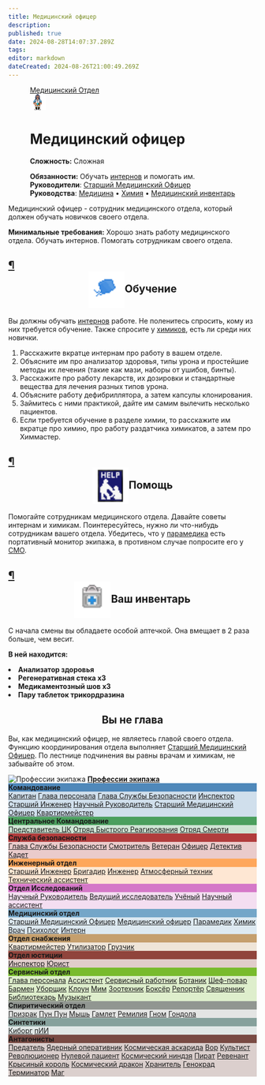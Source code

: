 ```yaml
---
title: Медицинский офицер
description: 
published: true
date: 2024-08-28T14:07:37.289Z
tags: 
editor: markdown
dateCreated: 2024-08-26T21:00:49.269Z
---
```


<div style="display: flex; justify-content: center;">
<div class="roles-passport med">
  <div class="title med "><a href="/roles">Медицинский Отдел</a></div>
  <div>
    <div><div><img src="/roles/med/medicalofficer.png"></div></div>
  <div><div>
    <h1>Медицинский офицер</h1>
    <p><strong>Сложность:</strong> Сложная</p>
    <strong>Обязанности:</strong> Обучать <a href="/roles/intern">интернов</a> и помогать им. <br>
    <b>Руководители</b>: <a href="/roles/chiefmedicalofficer">Старший Медицинский Офицер</a><br>
    <b>Руководства</b>: <a href="/guides/medicine">Медицина</a> • <a href="/guides/chemistry">Химия</a> • <a href="/guides/medicalequipment">Медицинский инвентарь
</a>
  </div></div>
  </div>
</div>
</div>

Медицинский офицер - сотрудник медицинского отдела, который должен обучать новичков своего отдела.

**Минимальные требования:** Хорошо знать работу медицинского отдела. Обучать интернов. Помогать сотрудникам своего отдела.

<h2  id="обучение" class="toc-header"><a href="#обучение" class="toc-anchor">¶</a> <center><span id="ШапкаХирурга" class="mw-headline"><span class="sprite"><a href="/ШапкаХирурга.png" class="image is-asset-link"><img alt="помощь.png" src="/roles/med/шапкахирурга.png" align="center" decoding="async" width="" height="74" data-file-width="32" data-file-height="32"></a></span>Обучение</span></center></h2>

Вы должны обучать <a href="/roles/intern">интернов</a> работе. Не поленитесь спросить, кому из них требуется обучение. Также спросите у <a href="/roles/chemist"> химиков</a>, есть ли среди них новички.
1. Расскажите вкратце интернам про работу в вашем отделе.
2. Объясните им про анализатор здоровья, типы урона и простейшие методы их лечения (такие как мази, наборы от ушибов, бинты).
3. Расскажите про работу лекарств, их дозировки и стандартные вещества для лечения разных типов урона.
4. Объясните работу дефибриллятора, а затем капсулы клонирования.
5. Займитесь с ними практикой, дайте им самим вылечить несколько пациентов.
6. Если требуется обучение в разделе химии, то расскажите им вкратце про химию, про работу раздатчика химикатов, а затем про Химмастер.

<h2 id="помощь" class="toc-header"><a href="#помощь" class="toc-anchor">¶</a> <center><span id="помощь" class="mw-headline"><span class="sprite"><a href="/помощь.png" class="image is-asset-link"><img alt="помощь.png" src="/roles/med/помощь.png" align="center" decoding="async" width="" height="74" data-file-width="32" data-file-height="32"></a></span>Помощь</span></center></h2>

Помогайте сотрудникам медицинского отдела. Давайте советы интернам и химикам. Поинтересуйтесь, нужно ли что-нибудь сотрудникам вашего отдела. Убедитесь, что у <a href="/roles/paramedic" title="Парамедик">парамедика</a> есть портативный монитор экипажа, в противном случае попросите его у <a href="/roles/chiefmedicalofficer" title="Старший Медицинский Офицер">СМО</a>.

<h2 id="ваш-инвентарь" class="toc-header"><a href="#ваш-инвентарь" class="toc-anchor">¶</a> <center><center><span id="помощь" class="mw-headline"><span class="sprite"><a href="/аптечка_первой_помощи.png" class="image is-asset-link"><img alt="аптечка_первой_помощи.png" src="/roles/med/аптечка_первой_помощи.png" align="center" decoding="async" width="" height="74" data-file-width="32" data-file-height="32"></a></span>Ваш инвентарь</span></center></center></h2>

С начала смены вы обладаете особой аптечкой. Она вмещает в 2 раза больше, чем весит.

**В ней находится:**
<p></p>
<li><strong> Анализатор здоровья</strong></li>
<li><strong> Регенеративная стека х3</strong></li>
<li><strong> Медикаментозный шов х3</strong></li>
<li><strong> Пару таблеток трикордразина</strong></li>

<h2 id="вы-не-глава" class="toc-header"><a href="#вы-не-глава" class="toc-anchor"></a> <center> Вы не глава</center></h2>
<p>Вы, как медицинский офицер, не являетесь главой своего отдела. Функцию координирования отдела выполняет <a href="/roles/chiefmedicalofficer">Старший Медицинский Офицер</a>. По лестнице подчинения вы равны врачам и химикам, не забывайте об этом.
</p>
<p></p>
<div class="table"></div>
<div><div class="roles-table">
    <div class="title">
      <img src="/role/ss14 mini logo.png" alt="Профессии экипажа">
      <a href="https://wiki.ss14.su/roles"><strong>Профессии экипажа</strong></a>
    </div>
    <div class="wrapper">
      <div class="dep-wrapper" style="background:rgb(25, 100, 165, 0.2);">
        <div class="dep-title" style="background:rgb(25, 100, 165, 0.7);">
          <strong>Командование</strong>
        </div>
        <div class="roles" id="com">
          <a href="/roles/captain">Капитан</a>
          <a href="/roles/headofpersonnel">Глава персонала</a>
          <a href="/roles/headofsecurity">Глава Службы Безопасности</a>
          <a href="/roles/inspector">Инспектор</a>
          <a href="/roles/chiefengineer">Старший Инженер</a>
          <a href="/roles/researchdirector">Научный Руководитель</a>
          <a href="/roles/chiefmedicalofficer">Старший Медицинский Офицер</a>
          <a href="/roles/quartermaster">Квартирмейстер</a>
        </div>
      </div>
      <div class="dep-wrapper" style="background:rgb(20, 130, 45, 0.2);">
        <div class="dep-title" style="background:rgb(20, 130, 45, 0.7);">
          <strong>Центральное Командование</strong>
        </div>
        <div class="roles" id="cencom">
          <a href="/roles/representativeofcc">Представитель ЦК</a>
          <a href="/roles/emergencyresponseteam">Отряд Быстрого Реагирования</a>
          <a href="/roles/deathsquad">Отряд Смерти</a>
        </div>
      </div>
      <div class="dep-wrapper" style="background:rgb(155, 0, 0, 0.2);">
        <div class="dep-title" style="background:rgb(155, 0, 0, 0.7);">
          <strong>Служба безопасности</strong>
        </div>
        <div class="roles" id="sec">
          <a href="/roles/headofsecurity">Глава Службы Безопасности</a>
          <a href="/roles/warden">Смотритель</a>
          <a href="/roles/veteran">Ветеран</a>
          <a href="/roles/officer">Офицер</a>
          <a href="/roles/detective">Детектив</a>
          <a href="/roles/cadet">Кадет</a>
        </div>
      </div>
      <div class="dep-wrapper" style="background:rgb(255, 140, 40, 0.2);">
        <div class="dep-title" style="background:rgb(255, 140, 40, 0.7);">
          <strong>Инженерный отдел</strong>
        </div>
        <div class="roles" id="eng">
          <a href="/roles/chiefengineer">Старший Инженер</a>
          <a href="/roles/brigadier">Бригадир</a>
          <a href="/roles/engineer">Инженер</a>
          <a href="/roles/atmospherictechnician">Атмосферный техник</a>
          <a href="/roles/technicalassistant">Технический ассистент</a>
        </div>
      </div>
      <div class="dep-wrapper" style="background:rgb(205, 95, 190, 0.2);">
        <div class="dep-title" style="background:rgb(205, 95, 190, 0.8);">
          <strong>Отдел Исследований</strong>
        </div>
        <div class="roles" id="rnd">
          <a href="/roles/researchdirector">Научный Руководитель</a>
          <a href="/roles/leadresearcher">Ведущий исследователь</a>
          <a href="/roles/scientist">Учёный</a>
          <a href="/roles/researchassistant">Научный ассистент</a>
        </div>
      </div>
      <div class="dep-wrapper" style="background:rgb(90, 150, 190, 0.2);">
        <div class="dep-title" style="background:rgb(90, 150, 190, 0.8);;">
          <strong>Медицинский отдел</strong>
        </div>
        <div class="roles" id="med">
          <a href="/roles/chiefmedicalofficer">Старший Медицинский Офицер</a>
          <a href="/roles/medicalofficer">Медицинский офицер</a>
          <a href="/roles/paramedic">Парамедик</a>
          <a href="/roles/chemist">Химик</a>
          <a href="/roles/doctor">Врач</a>
          <a href="/roles/psychologist">Психолог</a>
          <a href="/roles/intern">Интерн</a>
        </div>
      </div>
      <div class="dep-wrapper" style="background:rgb(180, 130, 65, 0.2);">
        <div class="dep-title" style="background:rgb(180, 130, 65, 0.7);">
          <strong>Отдел снабжения</strong>
        </div>
        <div class="roles" id="sup">
          <a href="/roles/quartermaster">Квартирмейстер</a>
         <!-- <a href="/roles/hunter">Охотник</a>-->
          <a href="/roles/utilizer">Утилизатор</a>
          <a href="/roles/loader">Грузчик</a>
        </div>
      </div>
      <div class="dep-wrapper" style="background:rgb(110, 10, 0, 0.2);">
        <div class="dep-title" style="background:rgb(110, 10, 0, 0.7);">
          <strong>Отдел юстиции</strong>
        </div>
        <div class="roles">
          <a href="/roles/inspector">Инспектор</a>
          <a href="/roles/lawyer">Юрист</a>
        </div>
      </div>
      <div class="dep-wrapper" style="background:rgb(95, 175, 5, 0.2);">
        <div class="dep-title" style="background:rgb(95, 175, 5, 0.8);">
          <strong>Сервисный отдел</strong>
        </div>
        <div class="roles" id="ser">
          <a href="/roles/headofpersonnel">Глава персонала</a>
          <a href="/roles/assistant">Ассистент</a>
          <a href="/roles/serviceworker">Сервисный работник</a>
          <a href="/roles/botanist">Ботаник</a>
          <a href="/roles/chef">Шеф-повар</a>
          <a href="/roles/barman">Бармен</a>
          <a href="/roles/janitor">Уборщик</a>
          <a href="/roles/clown">Клоун</a>
          <a href="/roles/mime">Мим</a>
          <a href="/roles/zootechnik">Зоотехник</a>
          <a href="/roles/boxer">Боксёр</a>
          <a href="/roles/reporter">Репортёр</a>
          <a href="/roles/priest">Священник</a>
          <a href="/roles/librarian">Библиотекарь</a>
          <a href="/roles/musician">Музыкант</a>
        </div>
      </div>
      <div class="dep-wrapper" style="background:rgb(125, 130, 125, 0.2);">
        <div class="dep-title" style="background:rgb(125, 130, 125, 0.8);">
          <strong>Спиритический отдел</strong>
        </div>
        <div class="roles" id="ghost">
          <a href="/roles/ghost">Призрак</a>
          <a href="/roles/punpun">Пун Пун</a>
          <a href="/roles/mouse">Мышь</a>
          <a href="/roles/hamlet">Гамлет</a>
          <a href="/roles/remilia">Ремилия</a>
          <a href="/roles/gnome"> Гном</a>
          <a href="/roles/gondola"> Гондола</a>
        </div>
      </div>
      <div class="dep-wrapper" style="background:rgb(112, 144, 138, 0.2);">
        <div class="dep-title" style="background:rgb(112, 144, 138, 0.8);">
          <strong>Синтетики</strong>
        </div>
        <div class="roles" id="syn">
          <a href="/roles/cyborgs">Киборг</a>
          <a href="/roles/personalai">пИИ</a>
          <!--<a href="/roles/maintenancedrone">Дрон техобслуживания</a>-->
        </div>
      </div>
      <div class="dep-wrapper" style="background:rgb(80, 20, 10, 0.2);">
        <div class="dep-title" style="background:rgb(80, 20, 10, 0.7);">
          <strong>Антагонисты</strong>
        </div>
        <div class="roles" id="ant">
          <a href="/roles/traitor">Предатель</a>
          <a href="/roles/nuclearoperative">Ядерный оперативник</a>
          <a href="/roles/corticalBorer">Космическая аскарида</a>
          <a href="/roles/thief">Вор</a>
          <a href="/roles/cultist">Культист</a>
          <a href="/roles/revolution">Революционер</a>
          <a href="/roles/patientzero">Нулевой пациент</a>
          <a href="/roles/spaceninja">Космический ниндзя</a>
          <a href="/roles/pirate">Пират</a>
          <a href="/roles/revenant">Ревенант</a>
          <a href="/roles/ratking">Крысиный король</a>
          <a href="/roles/spacedragon">Космический дракон</a>
          <a href="/roles/guardian">Хранитель</a>
          <a href="/roles/genestealer">Генокрад</a>
          <a href="/roles/terminator">Терминатор</a>
          <a href="/roles/wizard">Маг</a>
        </div>
      </div>
    </div>
</div>
</div>
